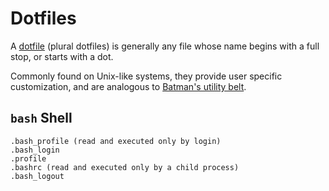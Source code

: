 # Dotfiles

A [dotfile][1] (plural dotfiles) is generally any file whose name begins with a full stop, or starts with a dot.

Commonly found on Unix-like systems, they provide user specific customization, and are analogous to [Batman's utility belt][2].

## `bash` Shell

```
.bash_profile (read and executed only by login)
.bash_login
.profile
.bashrc (read and executed only by a child process)
.bash_logout
```

[1]: https://en.wikipedia.org/wiki/Dot-file
[2]: https://en.wikipedia.org/wiki/Batman%27s_utility_belt
